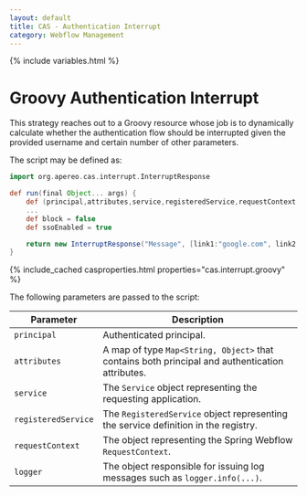 ```yaml
---
layout: default
title: CAS - Authentication Interrupt
category: Webflow Management
---
```


{% include variables.html %}

# Groovy Authentication Interrupt

This strategy reaches out to a Groovy resource whose job is to dynamically 
calculate whether the authentication flow should be interrupted given the 
provided username and certain number of other parameters.

The script may be defined as:

```groovy
import org.apereo.cas.interrupt.InterruptResponse

def run(final Object... args) {
    def (principal,attributes,service,registeredService,requestContext,logger) = args
    ...
    def block = false
    def ssoEnabled = true

    return new InterruptResponse("Message", [link1:"google.com", link2:"yahoo.com"], block, ssoEnabled)
}
```

{% include_cached casproperties.html properties="cas.interrupt.groovy" %}

The following parameters are passed to the script:

| Parameter           | Description                                                                                     |
|---------------------|-------------------------------------------------------------------------------------------------|
| `principal`         | Authenticated principal.                                                                        |
| `attributes`        | A map of type `Map<String, Object>` that contains both principal and authentication attributes. |
| `service`           | The `Service` object representing the requesting application.                                   |
| `registeredService` | The `RegisteredService` object representing the service definition in the registry.             |
| `requestContext`    | The object representing the Spring Webflow `RequestContext`.                                    |
| `logger`            | The object responsible for issuing log messages such as `logger.info(...)`.                     |
